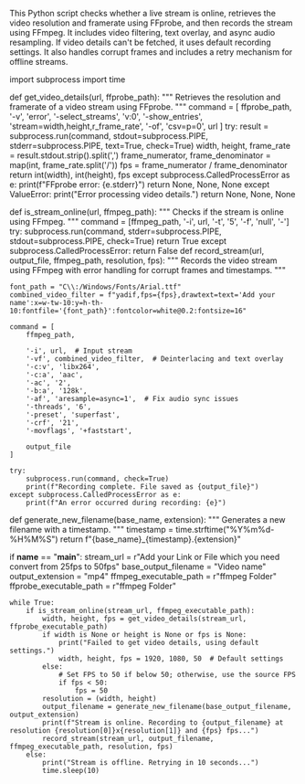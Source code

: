 This Python script checks whether a live stream is online, retrieves the video resolution and framerate using FFprobe, and then records the stream using FFmpeg. It includes video filtering, text overlay, and async audio resampling. If video details can't be fetched, it uses default recording settings. It also handles corrupt frames and includes a retry mechanism for offline streams.


import subprocess
import time

def get_video_details(url, ffprobe_path):
    """ Retrieves the resolution and framerate of a video stream using FFprobe. """
    command = [
        ffprobe_path,
        '-v', 'error',
        '-select_streams', 'v:0',
        '-show_entries', 'stream=width,height,r_frame_rate',
        '-of', 'csv=p=0',
        url
    ]
    try:
        result = subprocess.run(command, stdout=subprocess.PIPE, stderr=subprocess.PIPE, text=True, check=True)
        width, height, frame_rate = result.stdout.strip().split(',')
        frame_numerator, frame_denominator = map(int, frame_rate.split('/'))
        fps = frame_numerator / frame_denominator
        return int(width), int(height), fps
    except subprocess.CalledProcessError as e:
        print(f"FFprobe error: {e.stderr}")
        return None, None, None
    except ValueError:
        print("Error processing video details.")
        return None, None, None

def is_stream_online(url, ffmpeg_path):
    """ Checks if the stream is online using FFmpeg. """
    command = [ffmpeg_path, '-i', url, '-t', '5', '-f', 'null', '-']
    try:
        subprocess.run(command, stderr=subprocess.PIPE, stdout=subprocess.PIPE, check=True)
        return True
    except subprocess.CalledProcessError:
        return False
def record_stream(url, output_file, ffmpeg_path, resolution, fps):
    """ Records the video stream using FFmpeg with error handling for corrupt frames and timestamps. """

    font_path = "C\\:/Windows/Fonts/Arial.ttf"
    combined_video_filter = f"yadif,fps={fps},drawtext=text='Add your name':x=w-tw-10:y=h-th-10:fontfile='{font_path}':fontcolor=white@0.2:fontsize=16"

    command = [
        ffmpeg_path, 
      
        '-i', url,  # Input stream
        '-vf', combined_video_filter,  # Deinterlacing and text overlay
        '-c:v', 'libx264',
        '-c:a', 'aac',
        '-ac', '2',
        '-b:a', '128k',
        '-af', 'aresample=async=1',  # Fix audio sync issues
        '-threads', '6',
        '-preset', 'superfast',
        '-crf', '21',
        '-movflags', '+faststart',
        
        output_file
    ]
    
    try:
        subprocess.run(command, check=True)
        print(f"Recording complete. File saved as {output_file}")
    except subprocess.CalledProcessError as e:
        print(f"An error occurred during recording: {e}")



def generate_new_filename(base_name, extension):
    """ Generates a new filename with a timestamp. """
    timestamp = time.strftime("%Y%m%d-%H%M%S")
    return f"{base_name}_{timestamp}.{extension}"

if __name__ == "__main__":
    stream_url = r"Add your Link or File which you need convert from 25fps to 50fps"
    base_output_filename = "Video name"
    output_extension = "mp4"
    ffmpeg_executable_path = r"ffmpeg Folder"
    ffprobe_executable_path = r"ffmpeg Folder"

    while True:
        if is_stream_online(stream_url, ffmpeg_executable_path):
            width, height, fps = get_video_details(stream_url, ffprobe_executable_path)
            if width is None or height is None or fps is None:
                print("Failed to get video details, using default settings.")
                width, height, fps = 1920, 1080, 50  # Default settings
            else:
                # Set FPS to 50 if below 50; otherwise, use the source FPS
                if fps < 50:
                    fps = 50
            resolution = (width, height)
            output_filename = generate_new_filename(base_output_filename, output_extension)
            print(f"Stream is online. Recording to {output_filename} at resolution {resolution[0]}x{resolution[1]} and {fps} fps...")
            record_stream(stream_url, output_filename, ffmpeg_executable_path, resolution, fps)
        else:
            print("Stream is offline. Retrying in 10 seconds...")
            time.sleep(10)
